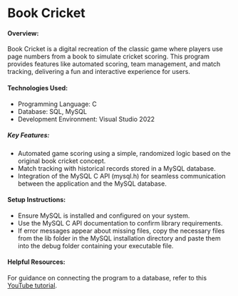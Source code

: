 # Book Cricket
#### Overview:
Book Cricket is a digital recreation of the classic game where players use page numbers from a book to simulate cricket scoring. This program provides features like automated scoring, team management, and match tracking, delivering a fun and interactive experience for users.

#### Technologies Used:

* Programming Language: C
* Database: SQL, MySQL
* Development Environment: Visual Studio 2022

##### Key Features:
* Automated game scoring using a simple, randomized logic based on the original book cricket concept.
* Match tracking with historical records stored in a MySQL database.
* Integration of the MySQL C API (mysql.h) for seamless communication between the application and the MySQL database.
  
#### Setup Instructions:
* Ensure MySQL is installed and configured on your system.
* Use the MySQL C API documentation to confirm library requirements.
* If error messages appear about missing files, copy the necessary files from the lib folder in the MySQL installation directory and paste them into the debug folder containing your executable file.
  
#### Helpful Resources:
For guidance on connecting the program to a database, refer to this [YouTube tutorial](https://youtu.be/dY_UfUp0mvo?si=0qO8fQ5i4iUEk33P).
